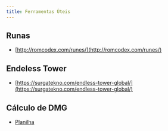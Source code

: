 ```yaml
---
title: Ferramentas Úteis
---
```


## Runas

- [http://romcodex.com/runes/](http://romcodex.com/runes/)

## Endeless Tower

- [https://surgatekno.com/endless-tower-global/](https://surgatekno.com/endless-tower-global/)

## Cálculo de DMG

- [Planilha](https://docs.google.com/spreadsheets/d/1h6Y673ZpHT1iqJQnsKkKQa7Riygv6Xfy-O-gkEN-NQc/edit#gid=739347754)
